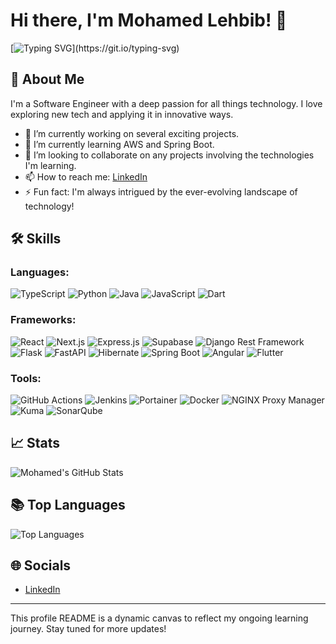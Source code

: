 # Hi there, I'm Mohamed Lehbib! 👋
[![Typing SVG](https://readme-typing-svg.herokuapp.com?font=Fira+Code&pause=1000&width=640&lines=I'm+a+Full+Stack+Developer+with+a+passion+for+DevOps.)](https://git.io/typing-svg)


## 🚀 About Me
I'm a Software Engineer with a deep passion for all things technology. I love exploring new tech and applying it in innovative ways.

- 🔭 I’m currently working on several exciting projects.
- 🌱 I’m currently learning AWS and Spring Boot.
- 👯 I’m looking to collaborate on any projects involving the technologies I'm learning.
- 📫 How to reach me: [LinkedIn](http://linkedin.com/in/mohamed-lehbib-abeidna-722970243) 
- ⚡ Fun fact: I'm always intrigued by the ever-evolving landscape of technology!

## 🛠 Skills
### **Languages:**
 ![TypeScript](https://img.shields.io/badge/TypeScript-3178C6?logo=typescript&logoColor=white&style=for-the-badge&logoWidth=20&borderRadius=20)
 ![Python](https://img.shields.io/badge/Python-3776AB?logo=python&logoColor=white&style=for-the-badge&logoWidth=20&borderRadius=20) 
 ![Java](https://img.shields.io/badge/Java-007396?logo=oracle&logoColor=white&style=for-the-badge&logoWidth=20&borderRadius=20)
 ![JavaScript](https://img.shields.io/badge/JavaScript-F7DF1E?logo=javascript&logoColor=black&style=for-the-badge&logoWidth=20&borderRadius=20)
 ![Dart](https://img.shields.io/badge/Dart-0175C2?logo=dart&logoColor=white&style=for-the-badge&logoWidth=20&borderRadius=20)

### **Frameworks:**
![React](https://img.shields.io/badge/React-61DAFB?logo=react&logoColor=black&style=for-the-badge&logoWidth=20&borderRadius=20)
 ![Next.js](https://img.shields.io/badge/Next.js-000000?logo=next.js&logoColor=white&style=for-the-badge&logoWidth=20&borderRadius=20)
 ![Express.js](https://img.shields.io/badge/Express.js-000000?logo=express&logoColor=white&style=for-the-badge&logoWidth=20&borderRadius=20)
 ![Supabase](https://img.shields.io/badge/Supabase-3ECF8E?logo=supabase&logoColor=white&style=for-the-badge&logoWidth=20&borderRadius=20)
 ![Django Rest Framework](https://img.shields.io/badge/Django_Rest_Framework-092E20?logo=django&logoColor=white&style=for-the-badge&logoWidth=20&borderRadius=20)
 ![Flask](https://img.shields.io/badge/Flask-000000?logo=flask&logoColor=white&style=for-the-badge&logoWidth=20&borderRadius=20)
 ![FastAPI](https://img.shields.io/badge/FastAPI-009688?logo=fastapi&logoColor=white&style=for-the-badge&logoWidth=20&borderRadius=20)
 ![Hibernate](https://img.shields.io/badge/Hibernate-59666C?logo=hibernate&logoColor=white&style=for-the-badge&logoWidth=20&borderRadius=20)
 ![Spring Boot](https://img.shields.io/badge/Spring_Boot-6DB33F?logo=spring-boot&logoColor=white&style=for-the-badge&logoWidth=20&borderRadius=20)
 ![Angular](https://img.shields.io/badge/Angular-DD0031?logo=angular&logoColor=white&style=for-the-badge&logoWidth=20&borderRadius=20)
 ![Flutter](https://img.shields.io/badge/Flutter-02569B?logo=flutter&logoColor=white&style=for-the-badge&logoWidth=20&borderRadius=20)

### **Tools:**
 ![GitHub Actions](https://img.shields.io/badge/GitHub_Actions-2088FF?logo=github-actions&logoColor=white&style=for-the-badge&logoWidth=20&borderRadius=20)
 ![Jenkins](https://img.shields.io/badge/Jenkins-D24939?logo=jenkins&logoColor=white&style=for-the-badge&logoWidth=20&borderRadius=20)
 ![Portainer](https://img.shields.io/badge/Portainer-13BEF9?logo=portainer&logoColor=white&style=for-the-badge&logoWidth=20&borderRadius=20)
 ![Docker](https://img.shields.io/badge/Docker-2496ED?logo=docker&logoColor=white&style=for-the-badge&logoWidth=20&borderRadius=20)
 ![NGINX Proxy Manager](https://img.shields.io/badge/NGINX_Proxy_Manager-269539?logo=nginx&logoColor=white&style=for-the-badge&logoWidth=20&borderRadius=20)
 ![Kuma](https://img.shields.io/badge/Kuma-FFD700?logo=kum&logoColor=black&style=for-the-badge&logoWidth=20&borderRadius=20)
 ![SonarQube](https://img.shields.io/badge/SonarQube-4E9BCD?logo=sonarqube&logoColor=white&style=for-the-badge&logoWidth=20&borderRadius=20)


## 📈 Stats
![Mohamed's GitHub Stats](https://github-readme-stats.vercel.app/api?username=Mohamed-lehbib&show_icons=true&theme=tokyonight)

## 📚 Top Languages
![Top Languages](https://github-readme-stats.vercel.app/api/top-langs/?username=Mohamed-lehbib&layout=compact&theme=tokyonight)

## 🌐 Socials
- [LinkedIn](http://linkedin.com/in/mohamed-lehbib-abeidna-722970243)

<!--## 🖼️ My Favorite Projects--->
<!--[![Readme Card](https://github-readme-stats.vercel.app/api/pin/?username=[Your GitHub Username]&repo=[Repository Name]&theme=tokyonight)](https://github.com/[Your GitHub Username]/[Repository Name])-->

<!-- [![Readme Card](https://github-readme-stats.vercel.app/api/pin/?username=[Your GitHub Username]&repo=[Another Repository Name]&theme=tokyonight)](https://github.com/[Your GitHub Username]/[Another Repository Name])
-->

---

This profile README is a dynamic canvas to reflect my ongoing learning journey. Stay tuned for more updates!

